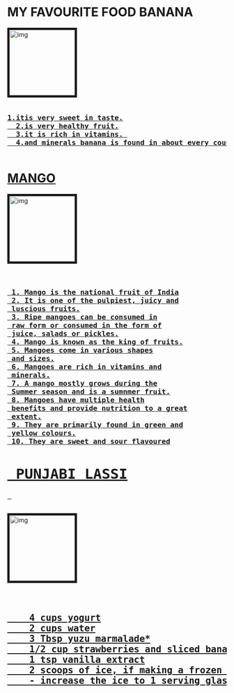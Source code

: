 
<html>
<head>
 <title>RAHUL_THAKOR_567</title>
</head>
<body background="image
  MY FAVOURITE GAME<h1>
     FREE FIRE
</pre>
<img src="image//R2.png" alt="img"height="250"width="500"border="5">

  <h1>MY FAVOURITE FOOD
  BANANA</h1>
  <img src="image//R3.jpeg" alt="img"height="150"width="150"border="5">
  <pre><h3><u>1.itis very sweet in taste.
  2.is very healthy fruit.
  3.it is rich in vitamins. 
  4.and minerals banana is found in about every country across the world.</pre>
  </h3></u>
  <h1><u>MANGO</h1></u>
 <img src="image//R4.jpeg" alt="img"height="150"width="150"border="5">
 <pre><h3><u>
 1. Mango is the national fruit of India
 2. It is one of the pulpiest, juicy and
 luscious fruits.
 3. Ripe mangoes can be consumed in
 raw form or consumed in the form of
 juice, salads or pickles.
 4. Mango is known as the king of fruits.
 5. Mangoes come in various shapes
 and sizes.
 6. Mangoes are rich in vitamins and
 minerals.
 7. A mango mostly grows during the
 Summer season and is a sumnmer fruit.
 8. Mangoes have multiple health
 benefits and provide nutrition to a great
 extent.
 9. They are primarily found in green and
 yellow colours.
 10. They are sweet and sour flavoured
<h1> PUNJABI LASSI</h1> </pre></h3></u>
  <img src="image//T.jpeg" alt="img"height="150"width="150"border="5">
  <pre><u><h2>
    4 cups yogurt
    2 cups water
    3 Tbsp yuzu marmalade*
    1/2 cup strawberries and sliced banana
    1 tsp vanilla extract
    2 scoops of ice, if making a frozen thicker consistency smoothie 
    - increase the ice to 1 serving glass of ice per person.
